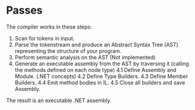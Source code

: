 Passes
==

The compiler works in these steps:

1. Scan for tokens in input.
2. Parse the tokenstream and produce an Abstract Syntax Tree (AST) representing the structure of your program.
3. Perform semantic analysis on the AST (Not implemented)
4. Generate an executable assembly from the AST by traversing it (calling the methods defined on each node type)
  4.1 Define Assembly and Module. (.NET concepts)
  4.2 Define Type Builders.
  4.3 Define Member Builders.
  4.4 Emit method bodies in IL.
  4.5 Close all builders and save Assembly.
    
The result is an executable .NET assembly.
